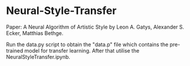 # Neural-Style-Transfer
Paper: A Neural Algorithm of Artistic Style by Leon A. Gatys, Alexander S. Ecker, Matthias Bethge.

Run the data.py script to obtain the "data.p" file which contains the pre-trained model for transfer learning. After that
utilise the NeuralStyleTransfer.ipynb.
